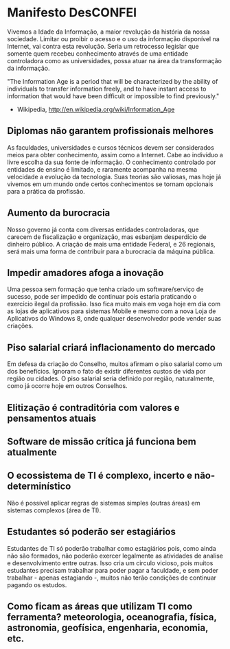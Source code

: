 Manifesto DesCONFEI
===================
Vivemos a Idade da Informação, a maior revolução da história da nossa sociedade. Limitar ou proibir o acesso e o uso da informação disponível na Internet, vai contra esta revolução.
Seria um retrocesso legislar que somente quem recebeu conhecimento através de uma entidade controladora como as universidades, possa atuar na área da transformação da informação.

"The Information Age is a period that will be characterized by the ability of individuals to transfer information freely, and to have instant access to information that would have been difficult or impossible to find previously."
- Wikipedia, http://en.wikipedia.org/wiki/Information_Age

Diplomas não garantem profissionais melhores
--------------------------------------------
As faculdades, universidades e cursos técnicos devem ser considerados meios para obter conhecimento, assim como a Internet. Cabe ao indivíduo a livre escolha da sua fonte de informação.
O conhecimento controlado por entidades de ensino é limitado, e raramente acompanha na mesma velocidade a evolução da tecnologia. Suas teorias são valiosas, mas hoje já vivemos em um mundo onde certos conhecimentos se tornam opcionais para a prática da profissão.


Aumento da burocracia
---------------------
Nosso governo já conta com diversas entidades controladoras, que carecem de fiscalização e organização, mas esbanjam desperdício de dinheiro público.
A criação de mais uma entidade Federal, e 26 regionais, será mais uma forma de contribuir para a burocracia da máquina pública.


Impedir amadores afoga a inovação
---------------------------------
Uma pessoa sem formação que tenha criado um software/serviço de sucesso, pode ser impedido de continuar pois estaria praticando o exercício ilegal da profissão.
Isso fica muito mais em voga hoje em dia com as lojas de aplicativos para sistemas Mobile e mesmo com a nova Loja de Aplicativos do Windows 8, onde qualquer desenvolvedor pode vender suas criações.



Piso salarial criará inflacionamento do mercado
-----------------------------------------------
Em defesa da criação do Conselho, muitos afirmam o piso salarial como um dos benefícios. Ignoram o fato de existir diferentes custos de vida por região ou cidades.
O piso salarial seria definido por região, naturalmente, como já ocorre hoje em outros Conselhos.


Elitização é contraditória com valores e pensamentos atuais
-----------------------------------------------------------



Software de missão crítica já funciona bem atualmente
-----------------------------------------------------


O ecossistema de TI é complexo, incerto e não-determinístico
-----------------------------------------------------
Não é possível aplicar regras de sistemas simples (outras áreas) em sistemas complexos (área de TI).

Estudantes só poderão ser estagiários
-------------------------------------
Estudantes de TI só poderão trabalhar como estagiários pois, como ainda não são formados, não poderão exercer legalmente as atividades de analise e desenvolvimento entre outras.
Isso cria um circulo vicioso, pois muitos estudantes precisam trabalhar para poder pagar a faculdade, e sem poder trabalhar - apenas estagiando -, muitos não terão condições de continuar pagando os estudos.


Como ficam as áreas que utilizam TI como ferramenta? meteorologia, oceanografia, física, astronomia, geofísica, engenharia, economia, etc.
------------------------------------------------------------------------------------------------------------------------------------------
